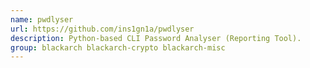 ```yaml
---
name: pwdlyser
url: https://github.com/ins1gn1a/pwdlyser
description: Python-based CLI Password Analyser (Reporting Tool).
group: blackarch blackarch-crypto blackarch-misc
---
```

